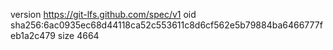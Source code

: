 version https://git-lfs.github.com/spec/v1
oid sha256:6ac0935ec68d44118ca52c553611c8d6cf562e5b79884ba6466777feb1a2c479
size 4664
